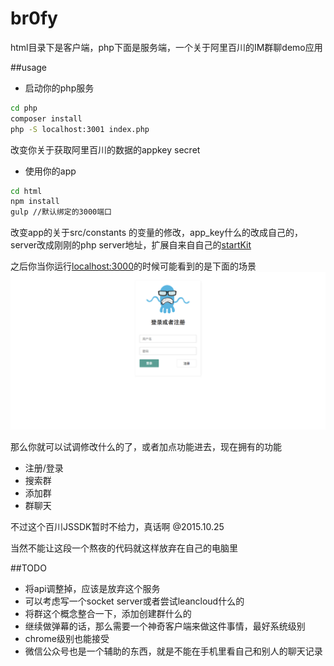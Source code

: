 # br0fy

html目录下是客户端，php下面是服务端，一个关于阿里百川的IM群聊demo应用


##usage
* 启动你的php服务

```bash
cd php
composer install
php -S localhost:3001 index.php
```
改变你关于获取阿里百川的数据的appkey secret

* 使用你的app

```bash
cd html
npm install
gulp //默认绑定的3000端口
```

改变app的关于src/constants 的变量的修改，app_key什么的改成自己的，server改成刚刚的php server地址，扩展自来自自己的[startKit](https://github.com/billyct/about-react-redux-start-kit)

之后你当你运行[localhost:3000](http://localhost:3000)的时候可能看到的是下面的场景
![screenshot](./screenshot.png)

那么你就可以试调修改什么的了，或者加点功能进去，现在拥有的功能

* 注册/登录
* 搜索群
* 添加群
* 群聊天 


不过这个百川JSSDK暂时不给力，真话啊 @2015.10.25

当然不能让这段一个熬夜的代码就这样放弃在自己的电脑里

##TODO
* 将api调整掉，应该是放弃这个服务
* 可以考虑写一个socket server或者尝试leancloud什么的
* 将群这个概念整合一下，添加创建群什么的
* 继续做弹幕的话，那么需要一个神奇客户端来做这件事情，最好系统级别
* chrome级别也能接受
* 微信公众号也是一个辅助的东西，就是不能在手机里看自己和别人的聊天记录

